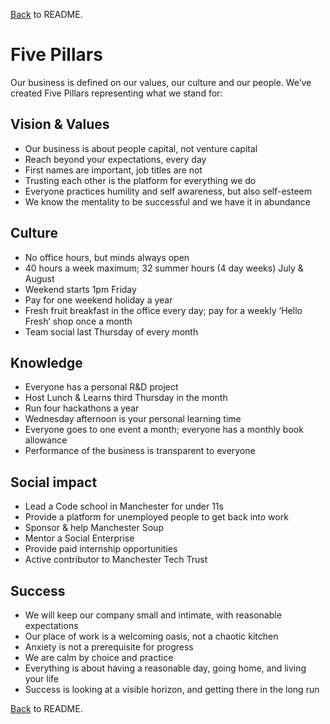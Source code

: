 [Back](../) to README.  

# Five Pillars

Our business is defined on our values, our culture and our people. We’ve created Five Pillars representing what we stand for:

## Vision & Values

- Our business is about people capital, not venture capital
- Reach beyond your expectations, every day
- First names are important, job titles are not
- Trusting each other is the platform for everything we do
- Everyone practices humility and self awareness, but also self-esteem
- We know the mentality to be successful and we have it in abundance

## Culture

- No office hours, but minds always open
- 40 hours a week maximum; 32 summer hours (4 day weeks) July & August
- Weekend starts 1pm Friday
- Pay for one weekend holiday a year
- Fresh fruit breakfast in the office every day; pay for a weekly ‘Hello Fresh’ shop once a month
- Team social last Thursday of every month

## Knowledge

- Everyone has a personal R&D project
- Host Lunch & Learns third Thursday in the month
- Run four hackathons a year
- Wednesday afternoon is your personal learning time
- Everyone goes to one event a month; everyone has a monthly book allowance
- Performance of the business is transparent to everyone

## Social impact

- Lead a Code school in Manchester for under 11s
- Provide a platform for unemployed people to get back into work
- Sponsor & help Manchester Soup
- Mentor a Social Enterprise
- Provide paid internship opportunities
- Active contributor to Manchester Tech Trust

## Success

- We will keep our company small and intimate, with reasonable expectations
- Our place of work is a welcoming oasis, not a chaotic kitchen
- Anxiety is not a prerequisite for progress
- We are calm by choice and practice
- Everything is about having a reasonable day, going home, and living your life
- Success is looking at a visible horizon, and getting there in the long run


[Back](../) to README.  
